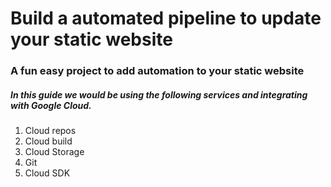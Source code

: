 # Build a automated pipeline to update your static website 

###  A fun easy project to add automation to your static website

##### In this guide we would be using the following services and integrating with Google Cloud.

1. Cloud repos
2. Cloud build
3. Cloud Storage
4. Git
5. Cloud SDK
